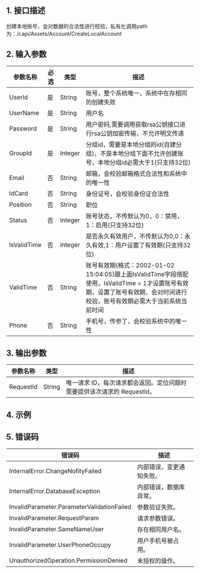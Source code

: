 ## 1. 接口描述




创建本地账号，会对数据的合法性进行校验，私有化调用path为：/capi/Assets/Account/CreateLocalAccount

## 2. 输入参数


| 参数名称 | 必选 | 类型 | 描述 |
|---------|---------|---------|---------|
| UserId | 是 | String | 账号，整个系统唯一，系统中在存相同的创建失败 |
| UserName | 是 | String | 用户名 |
| Password | 是 | String | 用户密码,需要调用获取rsa公钥接口进行rsa公钥加密传输，不允许明文传递 |
| GroupId | 是 | Integer | 分组id，需要是本地分组的id(自建分组)，不是本地分组下面不允许创建账号，本地分组id必需大于1(只支持32位) |
| Email | 否 | String | 邮箱，会校验邮箱格式合法性和系统中的唯一性 |
| IdCard | 否 | String | 身份证号，会校验身份证合法性 |
| Position | 否 | String | 职位 |
| Status | 否 | Integer | 账号状态，不传默认为0，0：禁用，1：启用(只支持32位) |
| IsValidTime | 否 | Integer | 是否永久有效用户，不传默认为0,0：永久有效,1：用户设置了有效期(只支持32位) |
| ValidTime | 否 | String |  账号有效期(格式：2002-01-02 15:04:05)跟上面IsValidTime字段搭配使用，IsValidTime = 1才设置账号有效期，设置了账号有效期，会对时间进行校验，账号有效期必需大于当前系统当前时间 |
| Phone | 否 | String | 手机号，传参了，会校验系统中的唯一性 |

## 3. 输出参数

| 参数名称 | 类型 | 描述 |
|---------|---------|---------|
| RequestId | String | 唯一请求 ID，每次请求都会返回。定位问题时需要提供该次请求的 RequestId。|

## 4. 示例












## 5. 错误码


| 错误码 | 描述 |
|---------|---------|
| InternalError.ChangeNofityFailed | 内部错误，变更通知失败。 |
| InternalError.DatabaseException | 内部错误，数据库异常。 |
| InvalidParameter.ParameterValidationFailed | 参数验证失败。 |
| InvalidParameter.RequestParam | 请求参数错误。 |
| InvalidParameter.SameNameUser | 存在相同用户名。 |
| InvalidParameter.UserPhoneOccupy | 用户手机号被占用。 |
| UnauthorizedOperation.PermissionDenied | 未授权的操作。 |
